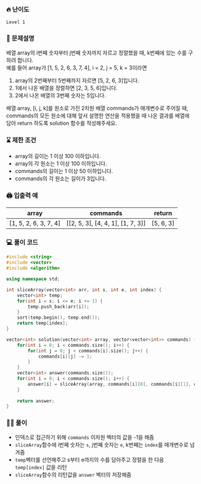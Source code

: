 ### 🔥 난이도
`Level 1`

### 📝 문제설명

배열 array의 i번째 숫자부터 j번째 숫자까지 자르고 정렬했을 때, k번째에 있는 수를 구하려 합니다.   
예를 들어 array가 [1, 5, 2, 6, 3, 7, 4], i = 2, j = 5, k = 3이라면   
1. array의 2번째부터 5번째까지 자르면 [5, 2, 6, 3]입니다.   
2. 1에서 나온 배열을 정렬하면 [2, 3, 5, 6]입니다.   
3. 2에서 나온 배열의 3번째 숫자는 5입니다.   

배열 array, [i, j, k]를 원소로 가진 2차원 배열 commands가 매개변수로 주어질 때, commands의 모든 원소에 대해 앞서 설명한 연산을 적용했을 때 나온 결과를 배열에 담아 return 하도록 solution 함수를 작성해주세요.   

### ⌛️ 제한 조건
- array의 길이는 1 이상 100 이하입니다.
- array의 각 원소는 1 이상 100 이하입니다.
- commands의 길이는 1 이상 50 이하입니다.
- commands의 각 원소는 길이가 3입니다.

### 🖨 입출력 예
array|commands|return
--|--|--
[1, 5, 2, 6, 3, 7, 4]|	[[2, 5, 3], [4, 4, 1], [1, 7, 3]]	|[5, 6, 3]

### 💻 풀이 코드
```cpp
#include <string>
#include <vector>
#include <algorithm>

using namespace std;

int sliceArray(vector<int> arr, int s, int e, int index) {
    vector<int> temp;
    for(int i = s; i <= e; i += 1) {
        temp.push_back(arr[i]);
    }
    sort(temp.begin(), temp.end());
    return temp[index];
}

vector<int> solution(vector<int> array, vector<vector<int>> commands) {
    for(int i = 0; i < commands.size(); i++) {
        for(int j = 0; j < commands[i].size(); j++) {
            commands[i][j] -= 1;
        }
    }
    vector<int> answer(commands.size());
    for(int i = 0; i < commands.size(); i++) {
        answer[i] = sliceArray(array, commands[i][0], commands[i][1], commands[i][2]);
    }
    
    return answer;
}
```

### ✍🏻 풀이
- 인덱스로 접근하기 위해 `commands` 이차원 벡터의 값을 -1을 해줌
- `sliceArray`함수에 i번째 숫자는 `s`, j번째 숫자는 `e`, k번째는 `index`를 매개변수로 넘겨줌
- `temp`벡터를 선언해주고 s부터 e까지의 수를 담아주고 정렬을 한 다음 `temp[index]` 값을 리턴
- `sliceArray`함수의 리턴값을 `answer` 벡터의 저장해줌
